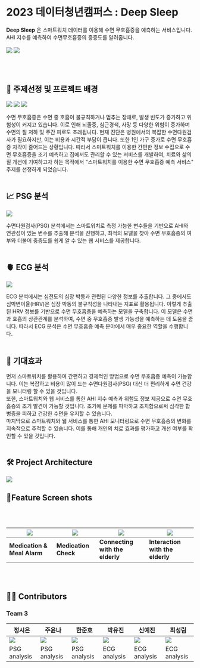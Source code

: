 # **2023 데이터청년캠퍼스 : Deep Sleep**

**Deep Sleep** 은 스마트워치 데이터를 이용해 수면 무호흡증을 예측하는 서비스입니다. AHI 지수를 예측하여 수면무호흡증의 중증도를 알려줍니다.
<br><br>
<img src="https://github.com/alacori/deepsleep/assets/70925118/f3d152f1-18ab-427c-9d26-ff98e0c8a5e2">
<img src="https://github.com/alacori/deepsleep/assets/70925118/95459903-1af4-46a6-92a4-ea82626c86bb">



<br><br>


## 🛌 **주제선정 및 프로젝트 배경**
![](https://github.com/alacori/deepsleep/assets/70925118/e5ec1c1b-9d1e-4e60-bca0-8bf8e150db71)
![](https://github.com/alacori/deepsleep/assets/70925118/f515e630-3af3-4217-b1e9-213b22adf8ad)
![](https://github.com/alacori/deepsleep/assets/70925118/08afb45f-e354-474e-a816-d9d3e99ab296)



수면 무호흡증은 수면 중 호흡이 불규칙하거나 멈추는 장애로, 발생 빈도가 증가하고 위험성이 커지고 있습니다. 이로 인해 뇌졸중, 심근경색, 사망 등 다양한 위험이 증가하며 수면의 질 저하 및 주간 피로도 초래됩니다. 현재 진단은 병원에서의 복잡한 수면다원검사가 필요하지만, 이는 비용과 시간적 부담이 큽니다. 또한 1인 가구 증가로 수면 무호흡증 자각이 줄어드는 상황입니다. 따라서 스마트워치를 이용한 간편한 정보 수집으로 수면 무호흡증을 조기 예측하고 집에서도 관리할 수 있는 서비스를 개발하여, 치료와 삶의 질 개선에 기여하고자 하는 목적에서 "스마트워치를 이용한 수면 무호흡증 예측 서비스" 주제를 선정하게 되었습니다.
<br>
<br>

## 📈 **PSG 분석**
<img src="https://github.com/alacori/deepsleep/assets/70925118/49f9a523-96cd-4cbd-bd07-07d3c164f544">

수면다원검사(PSG) 분석에서는 스마트워치로 측정 가능한 변수들을 기반으로 AHI와 연관성이 있는 변수를 추출해 분석을 진행하고, 최적의 모델을 찾아 수면 무호흡증의 여부와 더불어 중증도를 쉽게 알 수 있는 웹 서비스를 제공합니다.
<br>
<br>

## 🫀 **ECG 분석**

![](https://i.ibb.co/pWFrbZr/our-goal.png)

ECG 분석에서는 심전도의 심장 박동과 관련된 다양한 정보를 추출합니다. 그 중에서도 심박변이율(HRV)은 심장 박동의 불규칙성을 나타내는 지표로 활용됩니다. 이렇게 추출된 HRV 정보를 기반으로 수면 무호흡증을 예측하는 모델을 구축합니다. 이 모델은 수면과 호흡의 상관관계를 분석하여, 수면 중 무호흡증 발생 가능성을 예측하는 데 도움을 줍니다. 따라서 ECG 분석은 수면 무호흡증 예측 분야에서 매우 중요한 역할을 수행합니다.
<br>
<br>

## 🎯 **기대효과**


먼저 스마트워치를 활용하여 간편하고 경제적인 방법으로 수면 무호흡증 예측이 가능합니다. 이는 복잡하고 비용이 많이 드는 수면다원검사(PSG) 대신 더 편리하게 수면 건강을 모니터링 할 수 있을 것입니다.<br>
또한, 스마트워치와 웹 서비스를 통한 AHI 지수 예측과 위험도 정보 제공으로 수면 무호흡증의 조기 발견이 가능할 것입니다. 조기에 문제를 파악하고 조치함으로써 심각한 합병증을 피하고 건강한 수면을 유지할 수 있습니다.<br>
마지막으로 스마트워치와 웹 서비스를 통한 AHI 모니터링으로 수면 무호흡증의 변화를 지속적으로 추적할 수 있습니다. 이를 통해 개인의 치료 효과를 평가하고 개선 여부를 확인할 수 있을 것입니다.
<br>
<br>

## 🛠 **Project Architecture**

<img src="https://github.com/alacori/deepsleep/assets/70925118/3e7c585e-7a36-43cc-adc3-0065852879dd">



<br>


## 📱**Feature Screen shots**

<br> <br>

|<img src="https://cdn.discordapp.com/attachments/1114839224361955328/1114839531846377522/4a9595dfd36dec45.gif">|<img src="https://cdn.discordapp.com/attachments/1114839224361955328/1114839531489865790/dc30a03f920bc47a.gif" >|<img src="https://cdn.discordapp.com/attachments/1114839224361955328/1114839349649997824/bee6b9e2f0221593.gif">|<img src="https://cdn.discordapp.com/attachments/1114839224361955328/1114839349238972476/9edf67f1937bfac5.gif">|
|------|------|------|------|
|**Medication & Meal Alarm**|**Medication Check**|**Connecting with the elderly**|**Interaction with the elderly**|


<br> <br>



## 👩‍💻 **Contributors**

### **Team 3**

|**정시은**|**주윤나**|**한준호**|**박유진**|**신예진**|**최성림**|
|---|---|---|---|---|---|
|<img src="https://github.com/alacori/deepsleep/assets/70925118/97c473e4-bb82-4492-a009-1177484ba204">|<img src="https://github.com/alacori/deepsleep/assets/70925118/e8dfdf5c-c0f6-49b6-a8d9-6aa847198365">|<img src="https://github.com/alacori/deepsleep/assets/70925118/3bdba795-02bb-451a-bf21-52bf5a3eb688">|<img src="https://github.com/alacori/deepsleep/assets/70925118/97c473e4-bb82-4492-a009-1177484ba204">|<img src="https://github.com/alacori/deepsleep/assets/70925118/97c473e4-bb82-4492-a009-1177484ba204">|<img src="https://github.com/alacori/deepsleep/assets/70925118/97c473e4-bb82-4492-a009-1177484ba204">|
|PSG analysis|PSG analysis|PSG analysis|ECG analysis|ECG analysis|ECG analysis|
